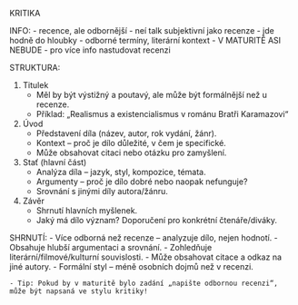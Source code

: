 KRITIKA

INFO:
    - recence, ale odbornější
    - neí talk subjektivní jako recenze
    - jde hodně do hloubky - odborné termíny, literární kontext
    - V MATURITĚ ASI NEBUDE - pro více info nastudovat recenzi

STRUKTURA:
1. Titulek
    - Měl by být výstižný a poutavý, ale může být formálnější než u recenze.
    - Příklad: „Realismus a existencialismus v románu Bratři Karamazovi“
2. Úvod
    - Představení díla (název, autor, rok vydání, žánr).
    - Kontext – proč je dílo důležité, v čem je specifické.
    - Může obsahovat citaci nebo otázku pro zamyšlení.
3. Stať (hlavní část)
    - Analýza díla – jazyk, styl, kompozice, témata.
    - Argumenty – proč je dílo dobré nebo naopak nefunguje?
    - Srovnání s jinými díly autora/žánru.
4. Závěr
    - Shrnutí hlavních myšlenek.
    - Jaký má dílo význam? Doporučení pro konkrétní čtenáře/diváky.

SHRNUTÍ:
    - Více odborná než recenze – analyzuje dílo, nejen hodnotí.
    - Obsahuje hlubší argumentaci a srovnání.
    - Zohledňuje literární/filmové/kulturní souvislosti.
    - Může obsahovat citace a odkaz na jiné autory.
    - Formální styl – méně osobních dojmů než v recenzi.

    - Tip: Pokud by v maturitě bylo zadání „napište odbornou recenzi“, může být napsaná ve stylu kritiky!

